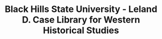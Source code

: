 ---
layout: repo
title: "Black Hills State University - Leland D. Case Library for Western Historical Studies"
id: 11909
permalink: repos/11909/
---